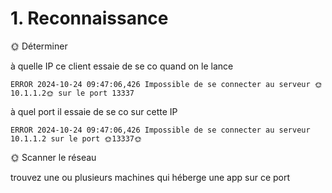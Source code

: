 # 1. Reconnaissance

🌞 Déterminer

à quelle IP ce client essaie de se co quand on le lance
```
ERROR 2024-10-24 09:47:06,426 Impossible de se connecter au serveur 🌞10.1.1.2🌞 sur le port 13337
```
à quel port il essaie de se co sur cette IP
```
ERROR 2024-10-24 09:47:06,426 Impossible de se connecter au serveur 10.1.1.2 sur le port 🌞13337🌞
```
🌞 Scanner le réseau

trouvez une ou plusieurs machines qui héberge une app sur ce port
```

```

